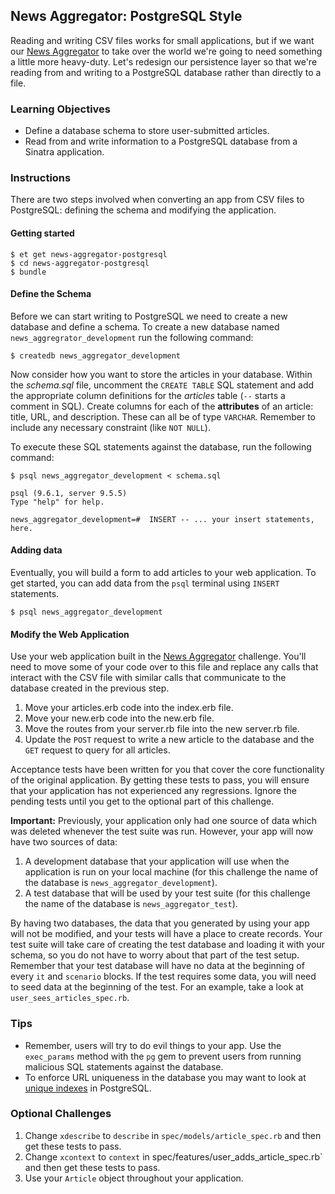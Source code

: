 ## News Aggregator: PostgreSQL Style

Reading and writing CSV files works for small applications, but if we want our [News Aggregator](/lessons/news-aggregator) to take over the world we're going to need something a little more heavy-duty. Let's redesign our persistence layer so that we're reading from and writing to a PostgreSQL database rather than directly to a file.

### Learning Objectives

* Define a database schema to store user-submitted articles.
* Read from and write information to a PostgreSQL database from a Sinatra application.

### Instructions

There are two steps involved when converting an app from CSV files to PostgreSQL: defining the schema and modifying the application.

#### Getting started

```no-highlight
$ et get news-aggregator-postgresql
$ cd news-aggregator-postgresql
$ bundle
```

#### Define the Schema

Before we can start writing to PostgreSQL we need to create a new database and define a schema. To create a new database named `news_aggregrator_development` run the following command:

```no-highlight
$ createdb news_aggregator_development
```

Now consider how you want to store the articles in your database. Within the *schema.sql* file, uncomment the `CREATE TABLE` SQL statement and add the appropriate column definitions for the *articles* table (`--` starts a comment in SQL). Create columns for each of the **attributes** of an article: title, URL, and description. These can all be of type `VARCHAR`. Remember to include any necessary constraint (like `NOT NULL`).

To execute these SQL statements against the database, run the following command:

```no-highlight
$ psql news_aggregator_development < schema.sql

psql (9.6.1, server 9.5.5)
Type "help" for help.

news_aggregator_development=#  INSERT -- ... your insert statements, here.
```

#### Adding data

Eventually, you will build a form to add articles to your web application. To get
started, you can add data from the `psql` terminal using `INSERT` statements.

```no-highlight
$ psql news_aggregator_development
```

#### Modify the Web Application

Use your web application built in the [News Aggregator](/lessons/news-aggregator) challenge. You'll need to move some of your code over to this file and replace any calls that interact with the CSV file with similar calls that communicate to the database created in the previous step.

1. Move your articles.erb code into the index.erb file.
2. Move your new.erb code into the new.erb file.
3. Move the routes from your server.rb file into the new server.rb file.
4. Update the `POST` request to write a new article to the database and the `GET` request to query for all articles.

Acceptance tests have been written for you that cover the core functionality of the original application. By getting these tests to pass, you will ensure that your application has not experienced any regressions. Ignore the pending tests until you get to the optional part of this challenge.

**Important:** Previously, your application only had one source of data which was deleted whenever the test suite was run. However, your app will now have two sources of data:

1. A development database that your application will use when the application is run on your local machine (for this challenge the name of the database is `news_aggregator_development`).
2. A test database that will be used by your test suite (for this challenge the name of the database is `news_aggregator_test`).

By having two databases, the data that you generated by using your app will not be modified, and your tests will have a place to create records. Your test suite will take care of creating the test database and loading it with your schema, so you do not have to worry about that part of the test setup.  Remember that your test database will have no data at the beginning of every `it` and `scenario` blocks. If the test requires some data, you will need to seed data at the beginning of the test. For an example, take a look at `user_sees_articles_spec.rb`.

### Tips

* Remember, users will try to do evil things to your app. Use the `exec_params` method with the `pg` gem to prevent users from running malicious SQL statements against the database.
* To enforce URL uniqueness in the database you may want to look at [unique indexes](http://www.postgresql.org/docs/9.4/static/indexes-unique.html) in PostgreSQL.

### Optional Challenges
1. Change `xdescribe` to `describe` in `spec/models/article_spec.rb` and then get these tests to pass.
2. Change `xcontext` to `context` in spec/features/user_adds_article_spec.rb` and then get these tests to pass.
3. Use your `Article` object throughout your application.
